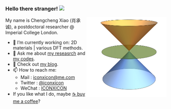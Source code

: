 ### Hello there stranger!  <img width="25" src="https://raw.githubusercontent.com/MartinHeinz/MartinHeinz/master/wave.gif" >

<!--**Chengcheng-Xiao/Chengcheng-Xiao** is a ✨ _special_ ✨ repository because its `README.md` (this file) appears on your GitHub profile.-->

<img align="right" width="250" height="250" src="https://github.com/Chengcheng-Xiao/Chengcheng-Xiao/blob/master/at3.svg">

My name is Chengcheng Xiao (肖承诚), a postdoctoral researcher @ Imperial College London.

- 🔭 I’m currently working on: 2D materials | various DFT methods.
- 💬 Ask me about [my reseasrch](https://scholar.google.com/citations?user=ubcOIPMAAAAJ&hl=en) and [my codes](https://github.com/Chengcheng-Xiao?tab=repositories). 
- 📃 Check out [my blog](https://chengcheng-xiao.github.io).
- 📫 How to reach me: 
  - Mail    : iconxicon@me.com
  - Twitter : [@iconxicon](https://twitter.com/iconxicon)
  - WeChat  : [ICONXICON](https://raw.githubusercontent.com/Chengcheng-Xiao/Chengcheng-Xiao/master/WeChat_ID.JPG)
- If you like what I do, maybe [☕️ buy me a coffee](https://buymeacoffee.com/chengcheng_xiao)? 

<!-- [![Anurag's github stats](https://github-readme-stats.vercel.app/api?username=Chengcheng-Xiao&show_icons=true&theme=radical )](https://github.com/anuraghazra/github-readme-stats) -->

<!-- [![Anurag's github stats](https://github-readme-stats.vercel.app/api?username=Chengcheng-Xiao&show_icons=true&theme=vue )](https://github.com/anuraghazra/github-readme-stats) -->

<!--<p align="center">
  <a href="https://www.buymeacoffee.com/roniemartinez" target="_blank"><img src="https://cdn.buymeacoffee.com/buttons/default-orange.png" alt="Buy Me A Coffee" height="30" width="127"></a>
</p> -->
